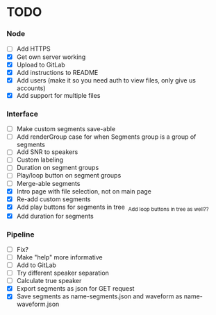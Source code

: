 # TODO


### Node
 - [ ] Add HTTPS
 - [x] Get own server working
 - [x] Upload to GitLab
 - [x] Add instructions to README
 - [x] Add users (make it so you need auth to view files, only give us accounts)
 - [x] Add support for multiple files

### Interface
 - [ ] Make custom segments save-able
 - [ ] Add renderGroup case for when Segments group is a group of segments
 - [ ] Add SNR to speakers
 - [ ] Custom labeling
 - [ ] Duration on segment groups
 - [ ] Play/loop button on segment groups
 - [ ] Merge-able segments
 - [x] Intro page with file selection, not on main page
 - [x] Re-add custom segments
 - [x] Add play buttons for segments in tree  <sub>Add loop buttons in tree as well??</sub>
 - [x] Add duration for segments

### Pipeline
 - [ ] Fix?
 - [ ] Make "help" more informative
 - [ ] Add to GitLab
 - [ ] Try different speaker separation
 - [ ] Calculate true speaker
 - [x] Export segments as json for GET request
 - [x] Save segments as name-segments.json and waveform as name-waveform.json
